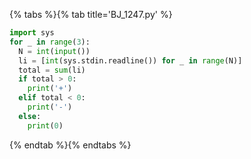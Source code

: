 {% tabs %}{% tab title='BJ_1247.py' %}

```py
import sys
for _ in range(3):
  N = int(input())
  li = [int(sys.stdin.readline()) for _ in range(N)]
  total = sum(li)
  if total > 0:
    print('+')
  elif total < 0:
    print('-')
  else:
    print(0)
```

{% endtab %}{% endtabs %}

